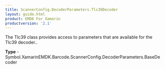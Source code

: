```yaml
---
title: ScannerConfig.DecoderParameters.Tlc39Decoder
layout: guide.html 
product: EMDK For Xamarin 
productversion: '2.1' 
---
```

The Tlc39 class provides access to parameters that are available for the Tlc39 decoder..

**Type** - Symbol.XamarinEMDK.Barcode.ScannerConfig.DecoderParameters.BaseDecoder



